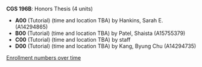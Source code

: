 **CGS 196B**: Honors Thesis (4 units)

- **A00** (Tutorial) (time and location TBA) by Hankins, Sarah E. (A14294865)
- **B00** (Tutorial) (time and location TBA) by Patel, Shaista (A15755379)
- **C00** (Tutorial) (time and location TBA) by staff
- **D00** (Tutorial) (time and location TBA) by Kang, Byung Chu (A14294735)

[Enrollment numbers over time](./CGS196B.tsv)
